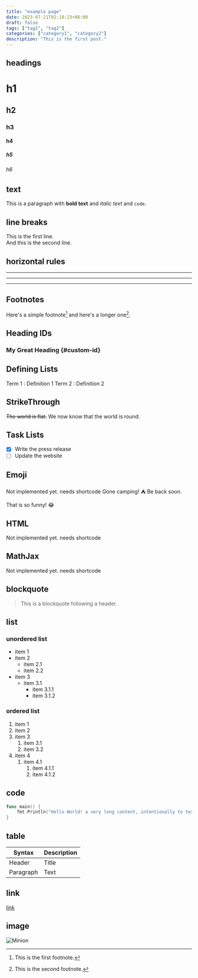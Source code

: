 ```yaml
---
title: "example page"
date: 2023-07-21T02:18:23+08:00
draft: false
tags: ["tag1", "tag2"]
categories: ["category1", "category2"]
description: "This is the first post."
---
```

## headings
# h1
## h2
### h3
#### h4
##### h5
###### h6

## text
This is a paragraph with **bold text** and *italic text* and `code`.

## line breaks
This is the first line.  
And this is the second line.

## horizontal rules
---  
___  
***  

## Footnotes
Here's a simple footnote[^1] and here's a longer one[^2].

[^1]: This is the first footnote.
[^2]: This is the second footnote.

## Heading IDs
### My Great Heading {#custom-id}

## Defining Lists
Term 1
: Definition 1
Term 2
: Definition 2

## StrikeThrough
~~The world is flat.~~ We now know that the world is round.

## Task Lists
- [x] Write the press release
- [ ] Update the website

## Emoji
Not implemented yet. needs shortcode
Gone camping! :tent: Be back soon.

That is so funny! :joy:

## HTML
Not implemented yet. needs shortcode

## MathJax
Not implemented yet. needs shortcode

## blockquote
> This is a blockquote following a header.

## list
### unordered list
- item 1
- item 2
  - item 2.1
  - item 2.2
- item 3
  - item 3.1
    - item 3.1.1
    - item 3.1.2

### ordered list
1. item 1
2. item 2
3. item 3
   1. item 3.1
   2. item 3.2
4. item 4
   1. item 4.1
        1. item 4.1.1
        2. item 4.1.2

## code
```go
func main() {
    fmt.Println("Hello World! a very long content, intentionally to test the line wrap.")
}
```

## table
| Syntax | Description |
| ----------- | ----------- |
| Header | Title |
| Paragraph | Text |


## link
[link](https://example.com)

## image
![Minion](https://octodex.github.com/images/minion.png)


